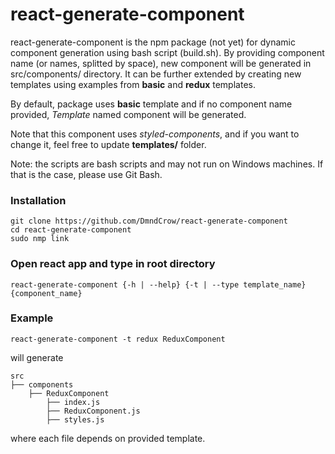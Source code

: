 # react-generate-component
react-generate-component is the npm package (not yet) for dynamic component generation using bash script (build.sh). By providing component name (or names, splitted by space), new component will be generated in src/components/ directory. It can be further extended by creating new templates using examples from __basic__ and __redux__ templates.

By default, package uses __basic__ template and if no component name provided, _Template_ named component will be generated.

Note that this component uses _styled-components_, and if you want to change it, feel free to update __templates/__ folder.

Note: the scripts are bash scripts and may not run on Windows machines. If that is the case, please use Git Bash.

### Installation
```
git clone https://github.com/DmndCrow/react-generate-component
cd react-generate-component
sudo nmp link
```

### Open react app and type in root directory
```
react-generate-component {-h | --help} {-t | --type template_name} {component_name}
```

### Example
```
react-generate-component -t redux ReduxComponent
```

will generate
```
src
├── components
    ├── ReduxComponent
        ├── index.js
        ├── ReduxComponent.js
        ├── styles.js
```

where each file depends on provided template.
